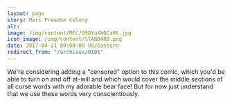 ```yaml
---
layout: page
story: Mars Freedom Colony
alt:
image: /img/content/MFC/09DYuXWQCaRt.jpg
icon_image: /img/content/STANDARD.png
date: 2017-04-21 09:00:00 US/Eastern
redirect_from: "/archives/0101"
---
```

We're considering adding a "censored" option to this comic, which you'd be able to turn on and off at-will and which would cover the middle sections of all curse words with my adorable bear face! But for now just understand that we use these words very conscientiously.
